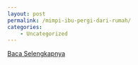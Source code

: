 ```yaml
---
layout: post
permalink: /mimpi-ibu-pergi-dari-rumah/
categories:
    - Uncategorized
---
```


[Baca Selengkapnya](/07)